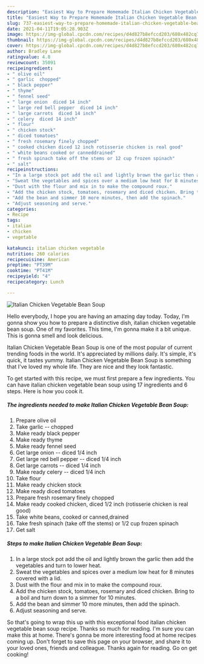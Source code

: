 ```yaml
---
description: "Easiest Way to Prepare Homemade Italian Chicken Vegetable Bean Soup"
title: "Easiest Way to Prepare Homemade Italian Chicken Vegetable Bean Soup"
slug: 737-easiest-way-to-prepare-homemade-italian-chicken-vegetable-bean-soup
date: 2021-04-11T19:05:28.903Z
image: https://img-global.cpcdn.com/recipes/d4d827b8efccd203/680x482cq70/italian-chicken-vegetable-bean-soup-recipe-main-photo.jpg
thumbnail: https://img-global.cpcdn.com/recipes/d4d827b8efccd203/680x482cq70/italian-chicken-vegetable-bean-soup-recipe-main-photo.jpg
cover: https://img-global.cpcdn.com/recipes/d4d827b8efccd203/680x482cq70/italian-chicken-vegetable-bean-soup-recipe-main-photo.jpg
author: Bradley Lane
ratingvalue: 4.8
reviewcount: 35091
recipeingredient:
- " olive oil"
- " garlic  chopped"
- " black pepper"
- " thyme"
- " fennel seed"
- " large onion  diced 14 inch"
- " large red bell pepper  diced 14 inch"
- " large carrots  diced 14 inch"
- " celery  diced 14 inch"
- " flour"
- " chicken stock"
- " diced tomatoes"
- " fresh rosemary finely chopped"
- " cooked chicken diced 12 inch rotisserie chicken is real good"
- " white beans cooked or canneddrained"
- " fresh spinach take off the stems or 12 cup frozen spinach"
- " salt"
recipeinstructions:
- "In a large stock pot add the oil and lightly brown the garlic then add the vegetables and turn to lower heat."
- "Sweat the vegetables and spices over a medium low heat for 8 minutes covered with a lid."
- "Dust with the flour and mix in to make the compound roux."
- "Add the chicken stock, tomatoes, rosemary and diced chicken. Bring to a boil and turn down to a simmer for 10 minutes."
- "Add the bean and simmer 10 more minutes, then add the spinach."
- "Adjust seasoning and serve."
categories:
- Recipe
tags:
- italian
- chicken
- vegetable

katakunci: italian chicken vegetable 
nutrition: 260 calories
recipecuisine: American
preptime: "PT39M"
cooktime: "PT41M"
recipeyield: "4"
recipecategory: Lunch

---
```



![Italian Chicken Vegetable Bean Soup](https://img-global.cpcdn.com/recipes/d4d827b8efccd203/680x482cq70/italian-chicken-vegetable-bean-soup-recipe-main-photo.jpg)

Hello everybody, I hope you are having an amazing day today. Today, I'm gonna show you how to prepare a distinctive dish, italian chicken vegetable bean soup. One of my favorites. This time, I'm gonna make it a bit unique. This is gonna smell and look delicious.



Italian Chicken Vegetable Bean Soup is one of the most popular of current trending foods in the world. It's appreciated by millions daily. It's simple, it's quick, it tastes yummy. Italian Chicken Vegetable Bean Soup is something that I've loved my whole life. They are nice and they look fantastic.


To get started with this recipe, we must first prepare a few ingredients. You can have italian chicken vegetable bean soup using 17 ingredients and 6 steps. Here is how you cook it.

<!--inarticleads1-->

##### The ingredients needed to make Italian Chicken Vegetable Bean Soup:

1. Prepare  olive oil
1. Take  garlic -- chopped
1. Make ready  black pepper
1. Make ready  thyme
1. Make ready  fennel seed
1. Get  large onion -- diced 1/4 inch
1. Get  large red bell pepper -- diced 1/4 inch
1. Get  large carrots -- diced 1/4 inch
1. Make ready  celery -- diced 1/4 inch
1. Take  flour
1. Make ready  chicken stock
1. Make ready  diced tomatoes
1. Prepare  fresh rosemary finely chopped
1. Make ready  cooked chicken, diced 1/2 inch (rotisserie chicken is real good)
1. Take  white beans, cooked or canned,drained
1. Take  fresh spinach (take off the stems) or 1/2 cup frozen spinach
1. Get  salt




<!--inarticleads2-->

##### Steps to make Italian Chicken Vegetable Bean Soup:

1. In a large stock pot add the oil and lightly brown the garlic then add the vegetables and turn to lower heat.
1. Sweat the vegetables and spices over a medium low heat for 8 minutes covered with a lid.
1. Dust with the flour and mix in to make the compound roux.
1. Add the chicken stock, tomatoes, rosemary and diced chicken. Bring to a boil and turn down to a simmer for 10 minutes.
1. Add the bean and simmer 10 more minutes, then add the spinach.
1. Adjust seasoning and serve.




So that's going to wrap this up with this exceptional food italian chicken vegetable bean soup recipe. Thanks so much for reading. I'm sure you can make this at home. There's gonna be more interesting food at home recipes coming up. Don't forget to save this page on your browser, and share it to your loved ones, friends and colleague. Thanks again for reading. Go on get cooking!
